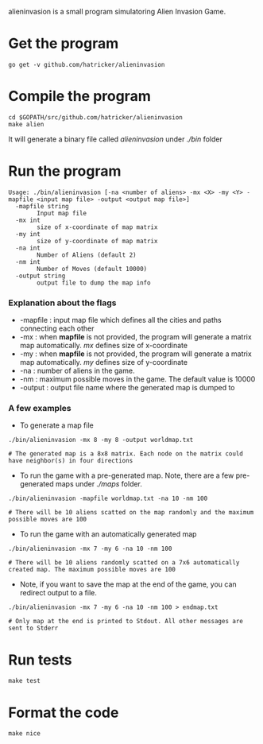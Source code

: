 alieninvasion is a small program simulatoring Alien Invasion Game.
# Get the program
```
go get -v github.com/hatricker/alieninvasion
```

# Compile the program
```
cd $GOPATH/src/github.com/hatricker/alieninvasion
make alien
```
It will generate a binary file called *alieninvasion* under *./bin* folder

# Run the program
```
Usage: ./bin/alieninvasion [-na <number of aliens> -mx <X> -my <Y> -mapfile <input map file> -output <output map file>]
  -mapfile string
    	Input map file
  -mx int
    	size of x-coordinate of map matrix
  -my int
    	size of y-coordinate of map matrix
  -na int
    	Number of Aliens (default 2)
  -nm int
    	Number of Moves (default 10000)
  -output string
    	output file to dump the map info
```

### Explanation about the flags

* -mapfile : input map file which defines all the cities and paths connecting each other
* -mx : when **mapfile** is not provided, the program will generate a matrix map automatically. *mx* defines size of x-coordinate
* -my : when **mapfile** is not provided, the program will generate a matrix map automatically. *my* defines size of y-coordinate
* -na : number of aliens in the game.
* -nm : maximum possible moves in the game. The default value is 10000
* -output : output file name where the generated map is dumped to

### A few examples

- To generate a map file
```
./bin/alieninvasion -mx 8 -my 8 -output worldmap.txt  

# The generated map is a 8x8 matrix. Each node on the matrix could have neighbor(s) in four directions
```

- To run the game with a pre-generated map. Note, there are a few pre-generated maps under *./maps* folder.
```
./bin/alieninvasion -mapfile worldmap.txt -na 10 -nm 100 

# There will be 10 aliens scatted on the map randomly and the maximum possible moves are 100
```

- To run the game with an automatically generated map
```
./bin/alieninvasion -mx 7 -my 6 -na 10 -nm 100 

# There will be 10 aliens randomly scatted on a 7x6 automatically created map. The maximum possible moves are 100
```

- Note, if you want to save the map at the end of the game, you can redirect output to a file.
```
./bin/alieninvasion -mx 7 -my 6 -na 10 -nm 100 > endmap.txt

# Only map at the end is printed to Stdout. All other messages are sent to Stderr
```


# Run tests
```
make test
```

# Format the code
```
make nice
```
